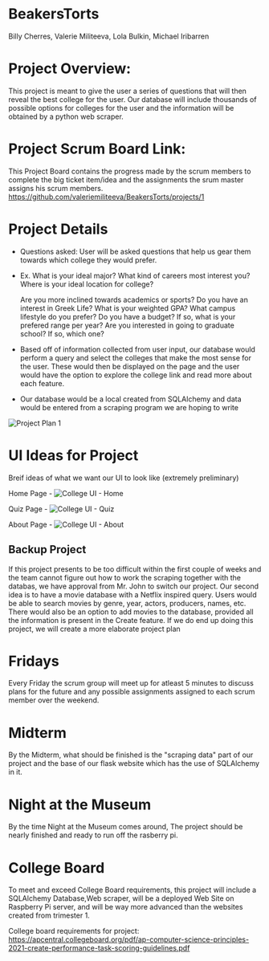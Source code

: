# BeakersTorts
Billy Cherres, Valerie Militeeva, Lola Bulkin, Michael Iribarren 

# Project Overview:
This project is meant to give the user a series of questions that will then reveal the best college for the user. Our database will include thousands of possible options for colleges for the user and the information will be obtained by a python web scraper.

# Project Scrum Board Link:
This Project Board contains the progress made by the scrum members to complete the big ticket item/idea and the assignments the srum master assigns his scrum members.
https://github.com/valeriemiliteeva/BeakersTorts/projects/1

# Project Details
- Questions asked: User will be asked questions that help us gear them towards which college they would prefer.
- Ex. What is your ideal major?
    What kind of careers most interest you?
    Where is your ideal location for college?
  
    Are you more inclined towards academics or sports?
    Do you have an interest in Greek Life?
    What is your weighted GPA?
    What campus lifestyle do you prefer?
    Do you have a budget? If so, what is your prefered range per year?
    Are you interested in going to graduate school? If so, which one?
- Based off of information collected from user input, our database would perform a query and select the colleges that make the most sense for the user. These would   then be displayed on the page and the user would have the option to explore the college link and read more about each feature.
- Our database would be a local created from SQLAlchemy and data would be entered from a scraping program we are hoping to write

![Project Plan 1](https://user-images.githubusercontent.com/43625360/101848081-7e9e9a80-3b09-11eb-915c-4bfbc809652c.png)

# UI Ideas for Project

Breif ideas of what we want our UI to look like (extremely preliminary)

Home Page - 
![College UI - Home](https://user-images.githubusercontent.com/43625360/101936740-c9fe8a80-3b95-11eb-9d03-5811107ee2d9.png)

Quiz Page - 
![College UI - Quiz](https://user-images.githubusercontent.com/43625360/101937925-607f7b80-3b97-11eb-92f6-e55bb16eeaf4.png)

About Page - 
![College UI - About](https://user-images.githubusercontent.com/43625360/101938442-2cf12100-3b98-11eb-8f41-7c2f24b9b963.png)


## Backup Project
If this project presents to be too difficult within the first couple of weeks and the team cannot figure out how to work the scraping together with the databas, we have approval from Mr. John to switch our project. Our second idea is to have a movie database with a Netflix inspired query. Users would be able to search movies by genre, year, actors, producers, names, etc. There would also be an option to add movies to the database, provided all the information is present in the Create feature. If we do end up doing this project, we will create a more elaborate project plan

# Fridays
Every Friday the scrum group will meet up for atleast 5 minutes to discuss plans for the future and any possible assignments assigned to each scrum member over the weekend.
# Midterm
By the Midterm, what should be finished is the "scraping data" part of our project and the base of our flask website which has the use of SQLAlchemy in it.
# Night at the Museum
By the time Night at the Museum comes around, The project should be nearly finished and ready to run off the rasberry pi.
# College Board
To meet and exceed College Board requirements, this project will include a SQLAlchemy Database,Web scraper, will be a deployed Web Site on Raspberry Pi server, and will be way more advanced than the websites created from trimester 1.

College board requirements for project: https://apcentral.collegeboard.org/pdf/ap-computer-science-principles-2021-create-performance-task-scoring-guidelines.pdf



